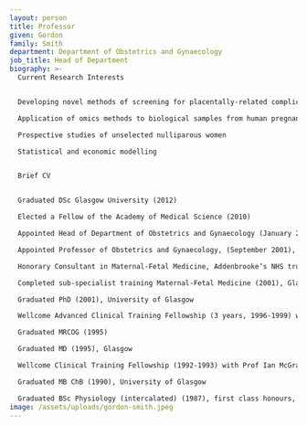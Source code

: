 ```yaml
---
layout: person
title: Professor
given: Gordon
family: Smith
department: Department of Obstetrics and Gynaecology
job_title: Head of Department
biography: >-
  Current Research Interests


  Developing novel methods of screening for placentally-related complications of pregnancy

  Application of omics methods to biological samples from human pregnancy

  Prospective studies of unselected nulliparous women

  Statistical and economic modelling


  Brief CV


  Graduated DSc Glasgow University (2012)

  Elected a Fellow of the Academy of Medical Science (2010)

  Appointed Head of Department of Obstetrics and Gynaecology (January 2004), University of Cambridge

  Appointed Professor of Obstetrics and Gynaecology, (September 2001), University of Cambridge

  Honorary Consultant in Maternal-Fetal Medicine, Addenbrooke’s NHS trust, Cambridge (since September 2001)

  Completed sub-specialist training Maternal-Fetal Medicine (2001), Glasgow

  Graduated PhD (2001), University of Glasgow

  Wellcome Advanced Clinical Training Fellowship (3 years, 1996-1999) with Prof Peter Nathanielsz, Cornell University, Ithaca, NY, USA. Molecular Pharmacology of prostanoid receptors and parturition.

  Graduated MRCOG (1995)

  Graduated MD (1995), Glasgow

  Wellcome Clinical Training Fellowship (1992-1993) with Prof Ian McGrath, Glasgow University, Pharmacology of the ductus arteriosus

  Graduated MB ChB (1990), University of Glasgow

  Graduated BSc Physiology (intercalated) (1987), first class honours, University of Glasgow
image: /assets/uploads/gordon-smith.jpeg
---
```

